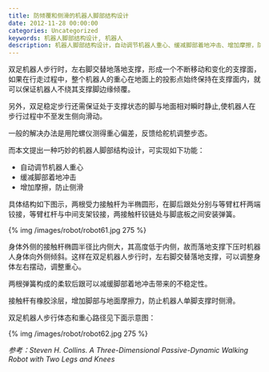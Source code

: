 ```yaml
---
title: 防倾覆和侧滑的机器人脚部结构设计
date: 2012-11-28 00:00:00
categories: Uncategorized
keywords: 机器人脚部结构设计, 机器人
description: 机器人脚部结构设计，自动调节机器人重心、缓减脚部着地冲击、增加摩擦，防止侧滑
---
```


双足机器人步行时，左右脚交替地落地支撑，形成一个不断移动和变化的支撑面，如果在行走过程中，整个机器人的重心在地面上的投影点始终保持在支撑面内，就可以保证机器人不绕其支撑脚边缘倾覆。

另外，双足稳定步行还需保证处于支撑状态的脚与地面相对瞬时静止,使机器人在步行过程中不至发生侧向滑动。

一般的解决办法是用陀螺仪测得重心偏差，反馈给舵机调整步态。

而本文提出一种巧妙的机器人脚部结构设计，可实现如下功能：

- 自动调节机器人重心
- 缓减脚部着地冲击
- 增加摩擦，防止侧滑

具体结构如下图示，两根受力接触杆为半椭圆形，在脚后跟处分别与等臂杠杆两端铰接，等臂杠杆与中间支架铰接，两接触杆铰链处与脚底板之间安装弹簧。

{% img /images/robot/robot61.jpg 275 %}

身体外侧的接触杆椭圆半径比内侧大，其高度低于内侧，故而落地支撑下压时机器人身体向外侧倾斜。这样在双足机器人步行时，左右脚交替落地支撑，可以调整身体左右摆动，调整重心。

两根弹簧构成的柔软后跟可以减缓脚部着地冲击带来的不稳定性。

接触杆有橡胶涂层，增加脚部与地面摩擦力，防止机器人单脚支撑时侧滑。

双足机器人步行体态和重心路径见下面示意图：

{% img /images/robot/robot62.jpg 275 %}

<cite>参考：Steven H. Collins. A Three-Dimensional Passive-Dynamic Walking Robot with Two Legs and Knees</cite>
